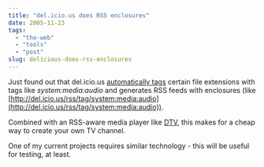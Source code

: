 ```yaml
---
title: "del.icio.us does RSS enclosures"
date: 2005-11-23
tags: 
  - "the-web"
  - "tools"
  - "post"
slug: delicious-does-rss-enclosures
---
```


Just found out that del.icio.us [automatically tags](http://del.icio.us/help/mediafiletypes) certain file extensions with tags like _system:media:audio_ and generates RSS feeds with enclosures (like [http://del.icio.us/rss/tag/system:media:audio](http://del.icio.us/rss/tag/system:media:audio)).

Combined with an RSS-aware media player like [DTV](http://dtvmac.com/), this makes for a cheap way to create your own TV channel.

One of my current projects requires similar technology - this will be useful for testing, at least.
